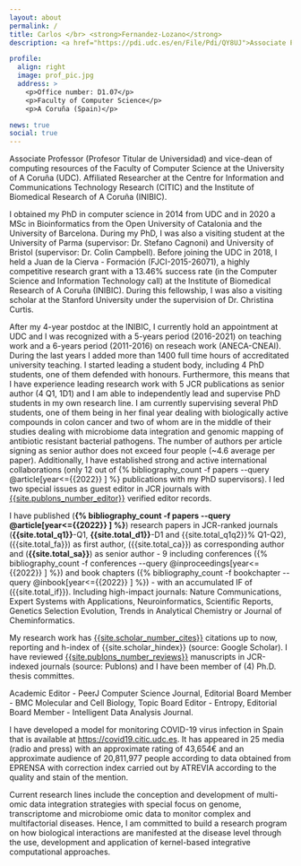 ```yaml
---
layout: about
permalink: /
title: Carlos </br> <strong>Fernandez-Lozano</strong>
description: <a href="https://pdi.udc.es/en/File/Pdi/QY8UJ">Associate Professor</a>.  Universidade da Coruña (UDC)

profile:
  align: right
  image: prof_pic.jpg
  address: >
    <p>Office number: D1.07</p>
    <p>Faculty of Computer Science</p>
    <p>A Coruña (Spain)</p>

news: true
social: true
---
```


Associate Professor (Profesor Titular de Universidad) and vice-dean of computing resources of the Faculty of Computer Science at the 
University of A Coruña (UDC). Affiliated Researcher at the Centre for Information and Communications Technology Research (CITIC) and 
the Institute of Biomedical Research of A Coruña (INIBIC).

I obtained my PhD in computer science in 2014 
from UDC and in 2020 a MSc in Bioinformatics from the Open University of Catalonia and the University 
of Barcelona. During my PhD, I was also a visiting student at the University of Parma 
(supervisor: Dr. Stefano Cagnoni) and University of Bristol (supervisor: Dr. Colin Campbell). 
Before joining the UDC in 2018, I held a Juan de la Cierva - Formación (FJCI-2015-26071), a highly 
competitive research grant with a 13.46% success rate (in the Computer Science and Information 
Technology call) at the Institute of Biomedical Research of A Coruña (INIBIC). During this fellowship, I was 
also a visiting scholar at the Stanford University under the supervision of Dr. Christina Curtis. 

After my 4-year postdoc at the INIBIC, I currently hold an appointment at UDC and I was recognized 
with a 5-years period (2016-2021) on teaching work and a 6-years period (2011-2016) on reseach work (ANECA-CNEAI). During the last years I added more than 1400 full time hours of 
accreditated university teaching. I started leading a student body, including 4 PhD students, one of them defended with 
honours. Furthermore, this means that I have experience leading research work with 5 JCR publications as senior author 
(4 Q1, 1D1) and I am able to independently lead and supervise PhD students in my own research line. I am currently 
supervising several PhD students, one of them being in her final year dealing with biologically active compounds in colon 
cancer and two of whom are in the middle of their studies dealing with microbiome data integration and genomic mapping of 
antibiotic resistant bacterial pathogens. The number of authors per article signing as senior author does not exceed four 
people (~4.6 average per paper). Additionally, I have established strong and active international collaborations (only 12 out of 
{% bibliography_count -f papers --query @article[year<={{2022}} ] %} 
publications with my PhD supervisors). I led two special issues as guest editor 
in JCR journals with <a href="https://publons.com/researcher/1751450/carlos-fernandez-lozano/">{{site.publons_number_editor}}</a> 
verified editor records. 

I have published (**{% bibliography_count -f papers --query @article[year<={{2022}} ] %}**) research papers in JCR-ranked journals (**{{site.total_q1}}**-Q1,
 **{{site.total_d1}}**-D1 and {{site.total_q1q2}}% Q1-Q2), ({{site.total_fa}}) as first author,
 ({{site.total_ca}}) as corresponding author and (**{{site.total_sa}}**) as senior author - 9 including conferences ({% bibliography_count -f conferences --query @inproceedings[year<={{2022}} ] %}) and 
book chapters ({% bibliography_count -f bookchapter --query @inbook[year<={{2022}} ] %}) - with an 
accumulated IF of ({{site.total_if}}). Including high-impact journals: Nature Communications, Expert Systems with Applications, Neuroinformatics,
Scientific Reports, Genetics Selection Evolution, Trends in Analytical Chemistry or Journal of Cheminformatics. 

My research work has 
<a href="https://scholar.google.es/citations?user=gE-7NE4AAAAJ&hl=es">{{site.scholar_number_cites}}</a> citations up to now, reporting and h-index of {{site.scholar_hindex}} (source: Google Scholar). 
I have reviewed 
<a href="https://publons.com/researcher/1751450/carlos-fernandez-lozano/">{{site.publons_number_reviews}}</a> 
manuscripts in JCR-indexed journals (source: Publons) and I have been member of (4) Ph.D. thesis committes. 

Academic Editor - PeerJ Computer Science Journal, Editorial Board Member - BMC Molecular and Cell Biology, Topic Board Editor - Entropy, Editorial Board Member - Intelligent Data Analysis Journal.

I have developed a model for monitoring COVID-19 virus infection in Spain that is available at <a href="https://covid19.citic.udc.es/">https://covid19.citic.udc.es</a>. 
It has appeared in 25 media (radio and press) with an approximate rating of 43,654€ and an approximate audience of 
20,811,977 people according to data obtained from EPRENSA with correction index carried out by ATREVIA according to the 
quality and stain of the mention.

Current research lines include the conception and development of multi-omic data integration strategies with special focus on genome, 
transcriptome and microbiome omic data to monitor complex and multifactorial diseases. Hence, I am committed to 
build a research program on how biological interactions are manifested at the disease level through the use, development 
and application of kernel-based integrative computational approaches.

